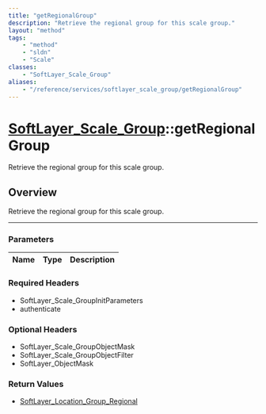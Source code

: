 ```yaml
---
title: "getRegionalGroup"
description: "Retrieve the regional group for this scale group."
layout: "method"
tags:
    - "method"
    - "sldn"
    - "Scale"
classes:
    - "SoftLayer_Scale_Group"
aliases:
    - "/reference/services/softlayer_scale_group/getRegionalGroup"
---
```

# [SoftLayer_Scale_Group](/reference/services/SoftLayer_Scale_Group)::getRegionalGroup


Retrieve the regional group for this scale group.


## Overview 
Retrieve the regional group for this scale group.

-----

### Parameters 
|Name | Type | Description |
| --- | --- | --- |


### Required Headers
* SoftLayer_Scale_GroupInitParameters
* authenticate


### Optional Headers
* SoftLayer_Scale_GroupObjectMask
* SoftLayer_Scale_GroupObjectFilter
* SoftLayer_ObjectMask

### Return Values
* <a href='/reference/datatypes/SoftLayer_Location_Group_Regional'>SoftLayer_Location_Group_Regional </a>




